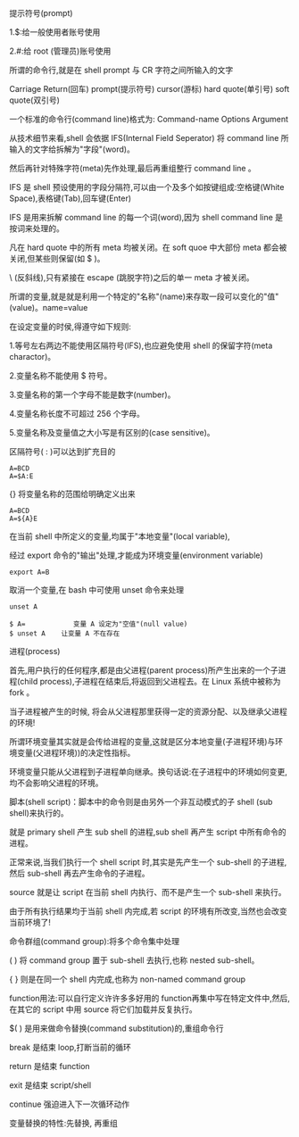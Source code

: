 提示符号(prompt)

1.$:给一般使用者账号使用

2.#:给 root (管理员)账号使用

所谓的命令行,就是在 shell prompt 与 CR 字符之间所输入的文字

Carriage Return(回车) prompt(提示符号) cursor(游标) hard quote(单引号) soft quote(双引号)

一个标准的命令行(command line)格式为: Command-name Options Argument

从技术细节来看,shell 会依据 IFS(Internal Field Seperator) 将 command line 所输入的文字给拆解为"字段"(word)。

然后再针对特殊字符(meta)先作处理,最后再重组整行 command line 。

IFS 是 shell 预设使用的字段分隔符,可以由一个及多个如按键组成:空格键(White Space),表格键(Tab),回车键(Enter)

IFS 是用来拆解 command line 的每一个词(word),因为 shell command line 是按词来处理的。

凡在 hard quote 中的所有 meta 均被关闭。在 soft quoe 中大部份 meta 都会被关闭,但某些则保留(如 $ )。

\ (反斜线),只有紧接在 escape (跳脱字符)之后的单一 meta 才被关闭。

所谓的变量,就是就是利用一个特定的"名称"(name)来存取一段可以变化的"值"(value)。name=value

在设定变量的时侯,得遵守如下规则:

1.等号左右两边不能使用区隔符号(IFS),也应避免使用 shell 的保留字符(meta charactor)。

2.变量名称不能使用 $ 符号。

3.变量名称的第一个字母不能是数字(number)。

4.变量名称长度不可超过 256 个字母。

5.变量名称及变量值之大小写是有区别的(case sensitive)。

区隔符号( : )可以达到扩充目的

```
A=BCD
A=$A:E
```

{} 将变量名称的范围给明确定义出来

```
A=BCD
A=${A}E
```

在当前 shell 中所定义的变量,均属于"本地变量"(local variable),

经过 export 命令的"输出"处理,才能成为环境变量(environment variable)

```
export A=B
```

取消一个变量,在 bash 中可使用 unset 命令来处理

```
unset A
```

```
$ A=            变量 A 设定为"空值"(null value)
$ unset A    让变量 A 不在存在
```

进程(process)

首先,用户执行的任何程序,都是由父进程(parent process)所产生出来的一个子进程(child process),子进程在结束后,将返回到父进程去。在 Linux 系统中被称为 fork 。

当子进程被产生的时候, 将会从父进程那里获得一定的资源分配、以及继承父进程的环境!

所谓环境变量其实就是会传给进程的变量,这就是区分本地变量(子进程环境)与环境变量(父进程环境))的决定性指标。

环境变量只能从父进程到子进程单向继承。换句话说:在子进程中的环境如何变更,均不会影响父进程的环境。

脚本(shell script)：脚本中的命令则是由另外一个非互动模式的子 shell (sub shell)来执行的。

就是 primary shell 产生 sub shell 的进程,sub shell 再产生 script 中所有命令的进程。

正常来说,当我们执行一个 shell script 时,其实是先产生一个 sub-shell 的子进程,然后 sub-shell 再去产生命令的子进程。

source 就是让 script 在当前 shell 内执行、而不是产生一个 sub-shell 来执行。

由于所有执行结果均于当前 shell 内完成,若 script 的环境有所改变,当然也会改变当前环境了!

命令群组(command group):将多个命令集中处理

( ) 将 command group 置于 sub-shell 去执行,也称 nested sub-shell。

{ } 则是在同一个 shell 内完成,也称为 non-named command group

function用法:可以自行定义许许多多好用的 function再集中写在特定文件中,然后,在其它的 script 中用 source 将它们加载并反复执行。

$( ) 是用来做命令替换(command substitution)的,重组命令行

break 是结束 loop,打断当前的循环

return 是结束 function

exit 是结束 script/shell

continue 强迫进入下一次循环动作

变量替换的特性:先替换, 再重组
